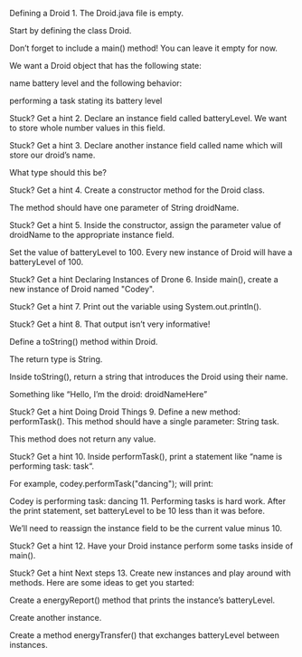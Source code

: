 Defining a Droid
1.
The Droid.java file is empty.

Start by defining the class Droid.

Don’t forget to include a main() method! You can leave it empty for now.

We want a Droid object that has the following state:

name
battery level
and the following behavior:

performing a task
stating its battery level

Stuck? Get a hint
2.
Declare an instance field called batteryLevel. We want to store whole number values in this field.


Stuck? Get a hint
3.
Declare another instance field called name which will store our droid’s name.

What type should this be?


Stuck? Get a hint
4.
Create a constructor method for the Droid class.

The method should have one parameter of String droidName.


Stuck? Get a hint
5.
Inside the constructor, assign the parameter value of droidName to the appropriate instance field.

Set the value of batteryLevel to 100. Every new instance of Droid will have a batteryLevel of 100.


Stuck? Get a hint
Declaring Instances of Drone
6.
Inside main(), create a new instance of Droid named "Codey".


Stuck? Get a hint
7.
Print out the variable using System.out.println().


Stuck? Get a hint
8.
That output isn’t very informative!

Define a toString() method within Droid.

The return type is String.

Inside toString(), return a string that introduces the Droid using their name.

Something like “Hello, I’m the droid: droidNameHere”


Stuck? Get a hint
Doing Droid Things
9.
Define a new method: performTask(). This method should have a single parameter: String task.

This method does not return any value.


Stuck? Get a hint
10.
Inside performTask(), print a statement like “name is performing task: task“.

For example, codey.performTask("dancing"); will print:

Codey is performing task: dancing
11.
Performing tasks is hard work. After the print statement, set batteryLevel to be 10 less than it was before.

We’ll need to reassign the instance field to be the current value minus 10.


Stuck? Get a hint
12.
Have your Droid instance perform some tasks inside of main().


Stuck? Get a hint
Next steps
13.
Create new instances and play around with methods. Here are some ideas to get you started:

Create a energyReport() method that prints the instance’s batteryLevel.

Create another instance.

Create a method energyTransfer() that exchanges batteryLevel between instances.